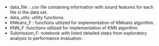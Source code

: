 - data_file : .csv file containing information with sound features for each file in the data set.
- data_utils: utility functions.
- KMeans_F  : functions utilized for implementation of KMeans algorithm.
- KNN_F :functions utilized for implementation of KNN algorithm. 
- Submission_F: notebook with listed detailed steps from exploratory analysis to performance evaluation.
